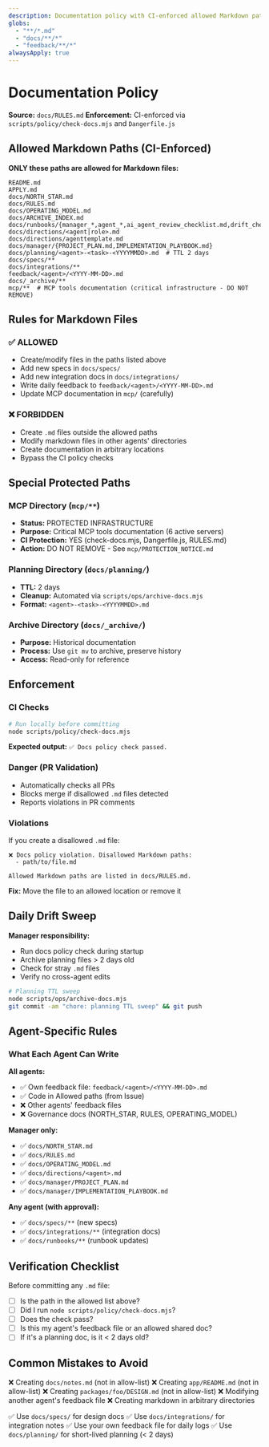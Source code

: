 ```yaml
---
description: Documentation policy with CI-enforced allowed Markdown paths
globs:
  - "**/*.md"
  - "docs/**/*"
  - "feedback/**/*"
alwaysApply: true
---
```


# Documentation Policy

**Source:** `docs/RULES.md`
**Enforcement:** CI-enforced via `scripts/policy/check-docs.mjs` and `Dangerfile.js`

## Allowed Markdown Paths (CI-Enforced)

**ONLY these paths are allowed for Markdown files:**

```
README.md
APPLY.md
docs/NORTH_STAR.md
docs/RULES.md
docs/OPERATING_MODEL.md
docs/ARCHIVE_INDEX.md
docs/runbooks/{manager_*,agent_*,ai_agent_review_checklist.md,drift_checklist.md}
docs/directions/<agent|role>.md
docs/directions/agenttemplate.md
docs/manager/{PROJECT_PLAN.md,IMPLEMENTATION_PLAYBOOK.md}
docs/planning/<agent>-<task>-<YYYYMMDD>.md  # TTL 2 days
docs/specs/**
docs/integrations/**
feedback/<agent>/<YYYY-MM-DD>.md
docs/_archive/**
mcp/**  # MCP tools documentation (critical infrastructure - DO NOT REMOVE)
```

## Rules for Markdown Files

### ✅ ALLOWED
- Create/modify files in the paths listed above
- Add new specs in `docs/specs/`
- Add new integration docs in `docs/integrations/`
- Write daily feedback to `feedback/<agent>/<YYYY-MM-DD>.md`
- Update MCP documentation in `mcp/` (carefully)

### ❌ FORBIDDEN
- Create `.md` files outside the allowed paths
- Modify markdown files in other agents' directories
- Create documentation in arbitrary locations
- Bypass the CI policy checks

## Special Protected Paths

### MCP Directory (`mcp/**`)
- **Status:** PROTECTED INFRASTRUCTURE
- **Purpose:** Critical MCP tools documentation (6 active servers)
- **CI Protection:** YES (check-docs.mjs, Dangerfile.js, RULES.md)
- **Action:** DO NOT REMOVE - See `mcp/PROTECTION_NOTICE.md`

### Planning Directory (`docs/planning/`)
- **TTL:** 2 days
- **Cleanup:** Automated via `scripts/ops/archive-docs.mjs`
- **Format:** `<agent>-<task>-<YYYYMMDD>.md`

### Archive Directory (`docs/_archive/`)
- **Purpose:** Historical documentation
- **Process:** Use `git mv` to archive, preserve history
- **Access:** Read-only for reference

## Enforcement

### CI Checks
```bash
# Run locally before committing
node scripts/policy/check-docs.mjs
```

**Expected output:** `✅ Docs policy check passed.`

### Danger (PR Validation)
- Automatically checks all PRs
- Blocks merge if disallowed `.md` files detected
- Reports violations in PR comments

### Violations
If you create a disallowed `.md` file:
```
❌ Docs policy violation. Disallowed Markdown paths:
  - path/to/file.md

Allowed Markdown paths are listed in docs/RULES.md.
```

**Fix:** Move the file to an allowed location or remove it

## Daily Drift Sweep

**Manager responsibility:**
- Run docs policy check during startup
- Archive planning files > 2 days old
- Check for stray `.md` files
- Verify no cross-agent edits

```bash
# Planning TTL sweep
node scripts/ops/archive-docs.mjs
git commit -am "chore: planning TTL sweep" && git push
```

## Agent-Specific Rules

### What Each Agent Can Write

**All agents:**
- ✅ Own feedback file: `feedback/<agent>/<YYYY-MM-DD>.md`
- ✅ Code in Allowed paths (from Issue)
- ❌ Other agents' feedback files
- ❌ Governance docs (NORTH_STAR, RULES, OPERATING_MODEL)

**Manager only:**
- ✅ `docs/NORTH_STAR.md`
- ✅ `docs/RULES.md`
- ✅ `docs/OPERATING_MODEL.md`
- ✅ `docs/directions/<agent>.md`
- ✅ `docs/manager/PROJECT_PLAN.md`
- ✅ `docs/manager/IMPLEMENTATION_PLAYBOOK.md`

**Any agent (with approval):**
- ✅ `docs/specs/**` (new specs)
- ✅ `docs/integrations/**` (integration docs)
- ✅ `docs/runbooks/**` (runbook updates)

## Verification Checklist

Before committing any `.md` file:

- [ ] Is the path in the allowed list above?
- [ ] Did I run `node scripts/policy/check-docs.mjs`?
- [ ] Does the check pass?
- [ ] Is this my agent's feedback file or an allowed shared doc?
- [ ] If it's a planning doc, is it < 2 days old?

## Common Mistakes to Avoid

❌ Creating `docs/notes.md` (not in allow-list)
❌ Creating `app/README.md` (not in allow-list)
❌ Creating `packages/foo/DESIGN.md` (not in allow-list)
❌ Modifying another agent's feedback file
❌ Creating markdown in arbitrary directories

✅ Use `docs/specs/` for design docs
✅ Use `docs/integrations/` for integration notes
✅ Use your own feedback file for daily logs
✅ Use `docs/planning/` for short-lived planning (< 2 days)

